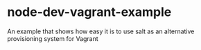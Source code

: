 node-dev-vagrant-example
========================

An example that shows how easy it is to use salt as an alternative provisioning system for Vagrant